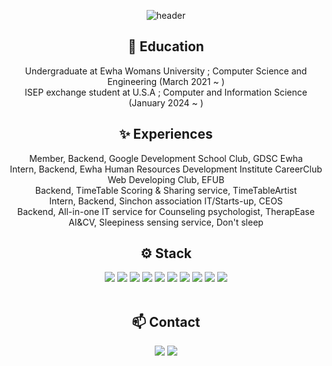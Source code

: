 <div align="center">
  
![header](https://capsule-render.vercel.app/api?type=waving&color=ffc0cb&height=150&section=header&text=Make-it-Count&fontColor=ffffff&fontSize=70&animation=fadeIn&fontAlignY=55)

🌱 Education<br/>
---
Undergraduate at Ewha Womans University ; Computer Science and Engineering (March 2021 ~ ) <br/>
ISEP exchange student at U.S.A ; Computer and Information Science (January 2024 ~ )

✨ Experiences<br/>
---
Member, Backend, Google Development School Club, GDSC Ewha <br/>
Intern, Backend, Ewha Human Resources Development Institute CareerClub Web Developing Club, EFUB <br/>
Backend, TimeTable Scoring & Sharing service, TimeTableArtist <br/>
Intern, Backend, Sinchon association IT/Starts-up, CEOS <br/>
Backend, All-in-one IT service for Counseling psychologist, TherapEase <br/>
AI&CV, Sleepiness sensing service, Don't sleep <br/>

⚙ Stack<br/>
---
<img src="https://img.shields.io/badge/JAVA-007396?style=for-the-badge&logo=java&logoColor=white">
<img src="https://img.shields.io/badge/MySQL-4479A1?style=for-the-badge&logo=MySQL&logoColor=white">
<img src="https://img.shields.io/badge/Oracle-F80000?style=for-the-badge&logo=Oracle&logoColor=white">
<img src="https://img.shields.io/badge/Eclipse-2C2255?style=for-the-badge&logo=Eclipse%20IDE&logoColor=white">
<img src="https://img.shields.io/badge/github-181717?style=for-the-badge&logo=github&logoColor=white">
<img src="https://img.shields.io/badge/aws-232F3E?style=for-the-badge&logo=aws&logoColor=white">
<img src="https://img.shields.io/badge/Amazon EC2-FF9900?style=for-the-badge&logo=amazon ec2&logoColor=white"> 
<img src="https://img.shields.io/badge/Amazon RDS-527FFF?style=for-the-badge&logo=amazon rds&logoColor=white">
<img src="https://img.shields.io/badge/linux-FCC624?style=for-the-badge&logo=linux&logoColor=black"> 
    <img src="https://img.shields.io/badge/apache tomcat-F8DC75?style=for-the-badge&logo=apachetomcat&logoColor=black">
<br/><br/>

📫 Contact<br/>
---
<a href="mailto:sj27419@gmail.com"><img src="https://img.shields.io/badge/Gmail-d14836?style=flat-square&logo=Gmail&logoColor=white&link=sj27419@gmail.com"/></a>
<a href="https://doleebest.tistory.com/"><img src="https://img.shields.io/badge/Tech Blog-A9BCF5?style=flat-square&logo=GitHub Sponsors&logoColor=white&link=https://doleebest.tistory.com/"/> <br/>

</div>

<!--
**doleebest/doleebest** is a ✨ _special_ ✨ repository because its `README.md` (this file) appears on your GitHub profile.

Here are some ideas to get you started:

- 🔭 I’m currently working on ...
- 🌱 I’m currently learning ...
- 👯 I’m looking to collaborate on ...
- 🤔 I’m looking for help with ...
- 💬 Ask me about ...
- 📫 How to reach me: ...
- 😄 Pronouns: ...
- ⚡ Fun fact: ...
-->
